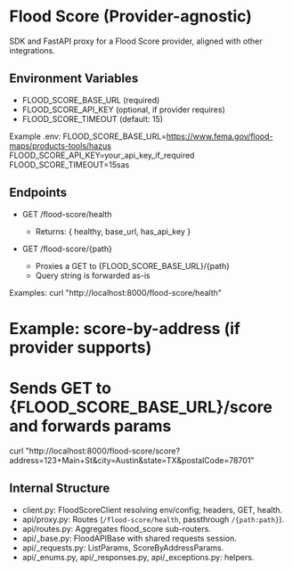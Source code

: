# Flood Score (Provider-agnostic)

SDK and FastAPI proxy for a Flood Score provider, aligned with other integrations.

## Environment Variables

- FLOOD_SCORE_BASE_URL (required)
- FLOOD_SCORE_API_KEY (optional, if provider requires)
- FLOOD_SCORE_TIMEOUT (default: 15)

Example .env:
FLOOD_SCORE_BASE_URL=https://www.fema.gov/flood-maps/products-tools/hazus
FLOOD_SCORE_API_KEY=your_api_key_if_required
FLOOD_SCORE_TIMEOUT=15sas

## Endpoints

- GET /flood-score/health
  - Returns: { healthy, base_url, has_api_key }

- GET /flood-score/{path}
  - Proxies a GET to {FLOOD_SCORE_BASE_URL}/{path}
  - Query string is forwarded as-is

Examples:
curl "http://localhost:8000/flood-score/health"

# Example: score-by-address (if provider supports)
# Sends GET to {FLOOD_SCORE_BASE_URL}/score and forwards params
curl "http://localhost:8000/flood-score/score?address=123+Main+St&city=Austin&state=TX&postalCode=78701"

## Internal Structure

- client.py: FloodScoreClient resolving env/config; headers, GET, health.
- api/proxy.py: Routes (`/flood-score/health`, passthrough `/{path:path}`).
- api/routes.py: Aggregates flood_score sub-routers.
- api/_base.py: FloodAPIBase with shared requests session.
- api/_requests.py: ListParams, ScoreByAddressParams.
- api/_enums.py, api/_responses.py, api/_exceptions.py: helpers.
